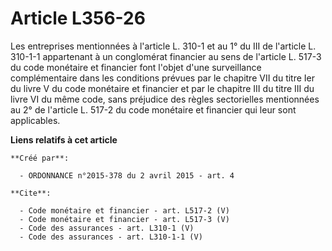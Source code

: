 # Article L356-26

Les entreprises mentionnées à l'article L. 310-1 et au 1° du III de l'article L. 310-1-1 appartenant à un conglomérat
financier au sens de l'article L. 517-3 du code monétaire et financier font l'objet d'une surveillance complémentaire dans
les conditions prévues par le chapitre VII du titre Ier du livre V du code monétaire et financier et par le chapitre III du
titre III du livre VI du même code, sans préjudice des règles sectorielles mentionnées au 2° de l'article L. 517-2 du code
monétaire et financier qui leur sont applicables.

**Liens relatifs à cet article**

	**Créé par**:

	  - ORDONNANCE n°2015-378 du 2 avril 2015 - art. 4

	**Cite**:

	  - Code monétaire et financier - art. L517-2 (V)
	  - Code monétaire et financier - art. L517-3 (V)
	  - Code des assurances - art. L310-1 (V)
	  - Code des assurances - art. L310-1-1 (V)
